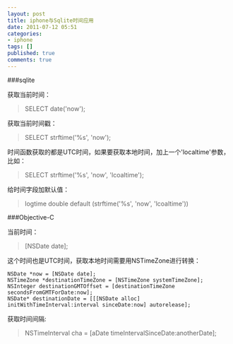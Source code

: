 ```yaml
---
layout: post
title: iphone与Sqlite时间应用
date: 2011-07-12 05:51
categories:
- iphone
tags: []
published: true
comments: true
---
```

###sqlite

获取当前时间：
> SELECT date('now');

获取当前时间戳：
> SELECT strftime('%s', 'now');

时间函数获取的都是UTC时间，如果要获取本地时间，加上一个'localtime'参数，比如：
> SELECT strftime('%s', 'now', 'lcoaltime');

给时间字段加默认值：
> logtime double default (strftime('%s', 'now', 'lcoaltime'))

###Objective-C

当前时间：
> [NSDate date];

这个时间也是UTC时间，获取本地时间需要用NSTimeZone进行转换：

    NSDate *now = [NSDate date];
    NSTimeZone *destinationTimeZone = [NSTimeZone systemTimeZone];
    NSInteger destinationGMTOffset = [destinationTimeZone secondsFromGMTForDate:now];
    NSDate* destinationDate = [[[NSDate alloc] initWithTimeInterval:interval sinceDate:now] autorelease];

获取时间间隔:
> NSTimeInterval cha = [aDate timeIntervalSinceDate:anotherDate];
